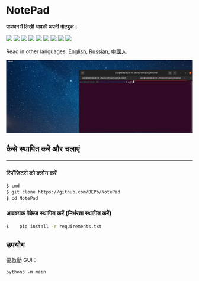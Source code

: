 # NotePad
<b> पायथन में लिखी आपकी अपनी नोटबुक।</b>
<p>
  <img  src="https://img.shields.io/github/stars/BEPb/NotePad" />
  <img src="https://img.shields.io/github/contributors/BEPb/NotePad" />
  <img src="https://img.shields.io/github/last-commit/BEPb/NotePad" />
  <img src="https://visitor-badge.laobi.icu/badge?page_id=BEPb.NotePad" />
  <img src="https://img.shields.io/github/languages/count/BEPb/NotePad" />
  <img src="https://img.shields.io/github/languages/top/BEPb/NotePad" />

  <img src="https://img.shields.io/badge/license-MIT-blue.svg?color=f64152" />
  <img  src="https://img.shields.io/github/issues/BEPb/NotePad" />
  <img  src="https://img.shields.io/github/issues-pr/BEPb/NotePad" />
</p>



Read in other languages: [English](README.md), [Russian](README.ru.md), [中國人](README.chinese.md)



![GUI](images/Notepad.gif)


## कैसे स्थापित करें और चलाएं
____
### रिपॉजिटरी को क्लोन करें
 
```sh
$ cmd
$ git clone https://github.com/BEPb/NotePad
$ cd NotePad
```
 
### आवश्यक पैकेज स्थापित करें (निर्भरता स्थापित करें)
```sh
$    pip install -r requirements.txt

```

## उपयोग
要啟動 GUI：
```
python3 -m main
```



